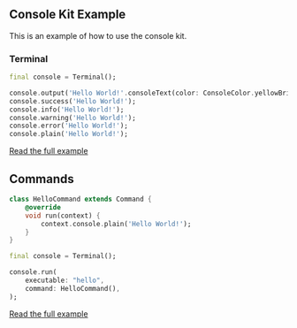 ## Console Kit Example

This is an example of how to use the console kit.

### Terminal

```dart
final console = Terminal();

console.output('Hello World!'.consoleText(color: ConsoleColor.yellowBright));
console.success('Hello World!');
console.info('Hello World!');
console.warning('Hello World!');
console.error('Hello World!');
console.plain('Hello World!');
```

[Read the full example](https://github.com/medz/consolekit/blob/main/example/terminal.dart)

## Commands

```dart
class HelloCommand extends Command {
    @override
    void run(context) {
        context.console.plain('Hello World!');
    }
}

final console = Terminal();

console.run(
    executable: "hello",
    command: HelloCommand(),
);
```

[Read the full example](https://github.com/medz/consolekit/blob/main/example/command.dart)
